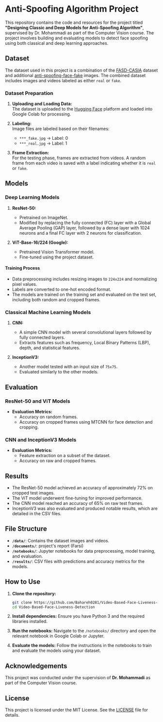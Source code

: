# Anti-Spoofing Algorithm Project

This repository contains the code and resources for the project titled **"Designing Classic and Deep Models for Anti-Spoofing Algorithm"**, supervised by Dr. Mohammadi as part of the Computer Vision course. The project involves building and evaluating models to detect face spoofing using both classical and deep learning approaches.

## Dataset

The dataset used in this project is a combination of the 
[FASD-CASIA](https://paperswithcode.com/dataset/casia-fasd) dataset and additional [anti-spoofing-face-fake](https://universe.roboflow.com/huu-thinh-muem8/anti-spoofing-face-fake/dataset/1/download) images. The combined dataset includes images and videos labeled as either `real` or `fake`.

### Dataset Preparation

1. **Uploading and Loading Data:**  
   The dataset is uploaded to the [Hugging Face](https://huggingface.co/) platform and loaded into Google Colab for processing.

2. **Labeling:**  
   Image files are labeled based on their filenames:
   - `***_fake.jpg` → Label: 0
   - `***_real.jpg` → Label: 1

3. **Frame Extraction:**  
   For the testing phase, frames are extracted from videos. A random frame from each video is saved with a label indicating whether it is `real` or `fake`.

## Models

### Deep Learning Models

1. **ResNet-50:**
   - Pretrained on ImageNet.
   - Modified by replacing the fully connected (FC) layer with a Global Average Pooling (GAP) layer, followed by a dense layer with 1024 neurons and a final FC layer with 2 neurons for classification.

2. **ViT-Base-16/224 (Google):**
   - Pretrained Vision Transformer model.
   - Fine-tuned using the project dataset.

#### Training Process
- Data preprocessing includes resizing images to `224x224` and normalizing pixel values.
- Labels are converted to one-hot encoded format.
- The models are trained on the training set and evaluated on the test set, including both random and cropped frames.

### Classical Machine Learning Models

1. **CNN:**
   - A simple CNN model with several convolutional layers followed by fully connected layers.
   - Extracts features such as frequency, Local Binary Patterns (LBP), depth, and statistical features.

2. **InceptionV3:**
   - Another model tested with an input size of `75x75`.
   - Evaluated similarly to the other models.

## Evaluation

### ResNet-50 and ViT Models

- **Evaluation Metrics:**
  - Accuracy on random frames.
  - Accuracy on cropped frames using MTCNN for face detection and cropping.

### CNN and InceptionV3 Models

- **Evaluation Metrics:**
  - Feature extraction on a subset of the dataset.
  - Accuracy on raw and cropped frames.

## Results

- The ResNet-50 model achieved an accuracy of approximately 72% on cropped test images.
- The ViT model underwent fine-tuning for improved performance.
- The CNN model reached an accuracy of 65% on raw test frames.
- InceptionV3 was also evaluated and produced notable results, which are detailed in the CSV files.

## File Structure

- **`/data/`**: Contains the dataset images and videos.
- **`/documents/`**: project's report (Farsi)
- **`/notebooks/`**: Jupyter notebooks for data preprocessing, model training, and evaluation.
- **`/results/`**: CSV files with predictions and accuracy metrics for the models.

## How to Use

1. **Clone the repository:**
   ```bash
   git clone https://github.com/Bahareh0281/Video-Based-Face-Liveness-Detection.git
   cd Video-Based-Face-Liveness-Detection
   ```

2. **Install dependencies:**
   Ensure you have Python 3 and the required libraries installed.

3. **Run the notebooks:**
   Navigate to the `/notebooks/` directory and open the relevant notebook in Google Colab or Jupyter.

4. **Evaluate the models:**
   Follow the instructions in the notebooks to train and evaluate the models using your dataset.

## Acknowledgements

This project was conducted under the supervision of **Dr. Mohammadi** as part of the Computer Vision course.

## License

This project is licensed under the MIT License. See the [LICENSE](https://github.com/Bahareh0281/Video-Based-Face-Liveness-Detection/blob/main/LICENSE) file for details.
